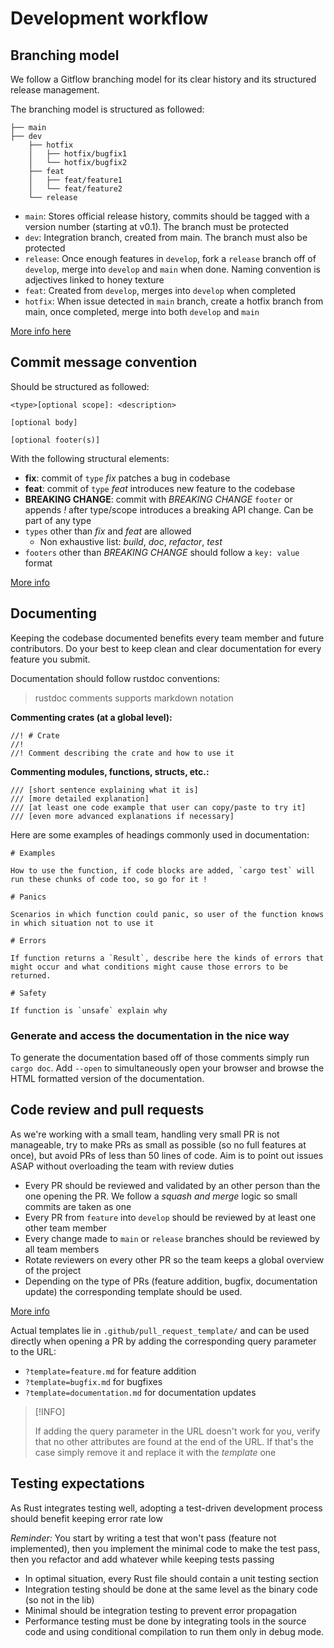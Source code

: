 # Development workflow

## Branching model


We follow a Gitflow branching model for its clear history and its structured release management.

The branching model is structured as followed:

```
├── main
├── dev
    ├── hotfix
    │   ├── hotfix/bugfix1
    │   └── hotfix/bugfix2
    ├── feat
    │   ├── feat/feature1
    │   └── feat/feature2
    └── release
```

- `main`: Stores official release history, commits should be tagged with a version number (starting at v0.1). The branch must be protected
- `dev`: Integration branch, created from main. The branch must also be protected
- `release`: Once enough features in `develop`, fork a `release` branch off of `develop`, merge into `develop` and `main` when done. Naming convention is adjectives linked to honey texture
- `feat`: Created from `develop`, merges into `develop` when completed
- `hotfix`: When issue detected in `main` branch, create a hotfix branch from main, once completed, merge into both `develop` and `main`

[More info here](https://www.atlassian.com/git/tutorials/comparing-workflows/gitflow-workflow)

## Commit message convention

Should be structured as followed:

```
<type>[optional scope]: <description>

[optional body]

[optional footer(s)]
```

With the following structural elements:

- **fix**: commit of `type` *fix* patches a bug in codebase
- **feat**: commit of `type` *feat*  introduces new feature to the codebase
- **BREAKING CHANGE**: commit with *BREAKING CHANGE* `footer` or appends *!* after type/scope introduces a breaking API change. Can be part of any type
- `types` other than *fix* and *feat* are allowed
  - Non exhaustive list: *build*, *doc*, *refactor*, *test* 
- `footers` other than *BREAKING CHANGE* should follow a `key: value` format

[More info](https://www.conventionalcommits.org/en/v1.0.0/#summary)

## Documenting

Keeping the codebase documented benefits every team member and future contributors. Do your best to keep clean and clear documentation for every feature you submit.

Documentation should follow rustdoc conventions:

> rustdoc comments supports markdown notation

**Commenting crates (at a global level):**
```
//! # Crate
//!
//! Comment describing the crate and how to use it
```

**Commenting modules, functions, structs, etc.:**
```
/// [short sentence explaining what it is]
/// [more detailed explanation]
/// [at least one code example that user can copy/paste to try it]
/// [even more advanced explanations if necessary]
```

Here are some examples of headings commonly used in documentation:

```
# Examples

How to use the function, if code blocks are added, `cargo test` will run these chunks of code too, so go for it !

# Panics

Scenarios in which function could panic, so user of the function knows in which situation not to use it

# Errors

If function returns a `Result`, describe here the kinds of errors that might occur and what conditions might cause those errors to be returned.

# Safety

If function is `unsafe` explain why
```

### Generate and access the documentation in the nice way

To generate the documentation based off of those comments simply run `cargo doc`. Add `--open` to simultaneously open your browser and browse the HTML formatted version of the documentation.


## Code review and pull requests

As we're working with a small team, handling very small PR is not manageable, try to make PRs as small as possible (so no full features at once), but avoid PRs of less than 50 lines of code. Aim is to point out issues ASAP without overloading the team with review duties

- Every PR should be reviewed and validated by an other person than the one opening the PR. We follow a *squash and merge* logic so small commits are taken as one
- Every PR from `feature` into `develop` should be reviewed by at least one other team member
- Every change made to `main` or `release` branches should be reviewed by all team members
- Rotate reviewers on every other PR so the team keeps a global overview of the project
- Depending on the type of PRs (feature addition, bugfix, documentation update) the corresponding template should be used.

[More info](https://blog.mergify.com/pull-request-review-best-practices-code-excellence/)


Actual templates lie in `.github/pull_request_template/` and can be used directly when opening a PR by adding the corresponding query parameter to the URL:
- `?template=feature.md` for feature addition
- `?template=bugfix.md` for bugfixes
- `?template=documentation.md` for documentation updates

>[!INFO]
>
> If adding the query parameter in the URL doesn't work for you, verify that no other attributes are found at the end of the URL. If that's the case simply remove it and replace it with the *template* one

## Testing expectations

As Rust integrates testing well, adopting a test-driven development process should benefit keeping error rate low

*Reminder:* You start by writing a test that won't pass (feature not implemented), then you implement the minimal code to make the test pass, then you refactor and add whatever while keeping tests passing

- In optimal situation, every Rust file should contain a unit testing section
- Integration testing should be done at the same level as the binary code (so not in the lib)
- Minimal should be integration testing to prevent error propagation
- Performance testing must be done by integrating tools in the source code and
using conditional compilation to run them only in debug mode.
